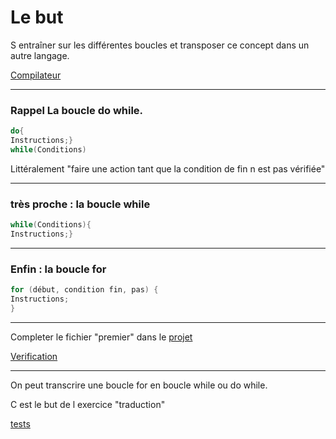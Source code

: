 # Le but
 
  S entraîner sur les différentes boucles et transposer ce concept dans un autre langage. 

 <a href = "https://www.onlinegdb.com/online_java_compiler"> Compilateur </a>

---

### Rappel La boucle do while. 

```java
do{
Instructions;}
while(Conditions)
```

 Littéralement "faire une action tant que la condition de fin n est pas vérifiée" 

---
### très proche : la boucle while

```java
while(Conditions){
Instructions;}

```
---

### Enfin : la boucle for

```java
for (début, condition fin, pas) {
Instructions;
}
```
---
  Completer le fichier "premier" dans le <a href = "https://repl.it/@ljuglaret/Premiers" > projet</a>
  
  <a href= "https://repl.it/@ljuglaret/VerifPremier" >Verification </a>

---
On peut transcrire une boucle for en boucle while ou do while.

C est le but de l exercice "traduction"

<a href="https://repl.it/@ljuglaret/Pairs" >tests </a>
